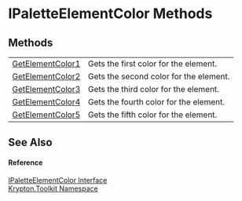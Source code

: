 # IPaletteElementColor Methods




## Methods
<table>
<tr>
<td><a href="6f4f2850-8f11-0cf4-7e0e-86a899b3740c.md">GetElementColor1</a></td>
<td>Gets the first color for the element.</td></tr>
<tr>
<td><a href="b80ff516-e7df-2e45-f61d-0ae730c7f9fe.md">GetElementColor2</a></td>
<td>Gets the second color for the element.</td></tr>
<tr>
<td><a href="329389d0-302f-d621-344a-9591bb99aee4.md">GetElementColor3</a></td>
<td>Gets the third color for the element.</td></tr>
<tr>
<td><a href="b46f99c2-3d27-1a4e-9a12-4409830d11a5.md">GetElementColor4</a></td>
<td>Gets the fourth color for the element.</td></tr>
<tr>
<td><a href="1086df08-9843-310d-a213-2bbd83f400b4.md">GetElementColor5</a></td>
<td>Gets the fifth color for the element.</td></tr>
</table>

## See Also


#### Reference
<a href="8eb29bfa-6b62-11b3-479c-de84c96add17.md">IPaletteElementColor Interface</a>  
<a href="79d2eac2-21f4-54ff-7552-b20c33c30600.md">Krypton.Toolkit Namespace</a>  
